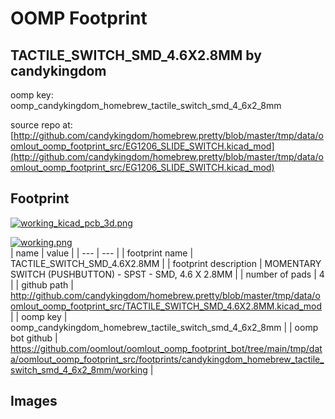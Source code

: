 # OOMP Footprint  
## TACTILE_SWITCH_SMD_4.6X2.8MM  by candykingdom  
  
oomp key: oomp_candykingdom_homebrew_tactile_switch_smd_4_6x2_8mm  
  
source repo at: [http://github.com/candykingdom/homebrew.pretty/blob/master/tmp/data/oomlout_oomp_footprint_src/‎EG1206‎_SLIDE_SWITCH.kicad_mod](http://github.com/candykingdom/homebrew.pretty/blob/master/tmp/data/oomlout_oomp_footprint_src/‎EG1206‎_SLIDE_SWITCH.kicad_mod)  
## Footprint  
  
[![working_kicad_pcb_3d.png](working_kicad_pcb_3d_600.png)](working_kicad_pcb_3d.png)  
  
[![working.png](working_600.png)](working.png)  
| name | value | 
| --- | --- | 
| footprint name | TACTILE_SWITCH_SMD_4.6X2.8MM | 
| footprint description | MOMENTARY SWITCH (PUSHBUTTON) - SPST - SMD, 4.6 X 2.8MM | 
| number of pads | 4 | 
| github path | http://github.com/candykingdom/homebrew.pretty/blob/master/tmp/data/oomlout_oomp_footprint_src/TACTILE_SWITCH_SMD_4.6X2.8MM.kicad_mod | 
| oomp key | oomp_candykingdom_homebrew_tactile_switch_smd_4_6x2_8mm | 
| oomp bot github | https://github.com/oomlout/oomlout_oomp_footprint_bot/tree/main/tmp/data/oomlout_oomp_footprint_src/footprints/candykingdom_homebrew_tactile_switch_smd_4_6x2_8mm/working | 
## Images  
